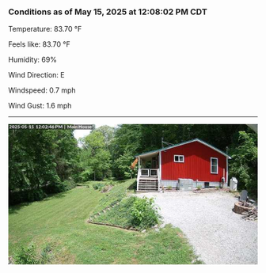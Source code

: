 ### Conditions as of May 15, 2025 at 12:08:02 PM CDT 

Temperature: 83.70 &deg;F

Feels like: 83.70 &deg;F

Humidity: 69%

Wind Direction: E

Windspeed: 0.7 mph

Wind Gust: 1.6 mph

---

<img src="./images/latest.jpeg"/>

